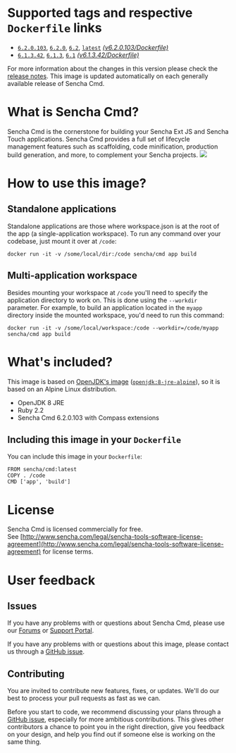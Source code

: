 # Supported tags and respective `Dockerfile` links

- [`6.2.0.103`](https://github.com/israelroldan/docker-sencha-cmd/blob/v6.2.0.103/Dockerfile), [`6.2.0`](https://github.com/israelroldan/docker-sencha-cmd/blob/v6.2.0.103/Dockerfile), [`6.2`](https://github.com/israelroldan/docker-sencha-cmd/blob/v6.2.0.103/Dockerfile), [`latest`](https://github.com/israelroldan/docker-sencha-cmd/blob/v6.2.0.103/Dockerfile) [_(v6.2.0.103/Dockerfile)_](https://github.com/israelroldan/docker-sencha-cmd/blob/v6.2.0.103/Dockerfile)
- [`6.1.3.42`](https://github.com/israelroldan/docker-sencha-cmd/blob/v6.1.3.42/Dockerfile), [`6.1.3`](https://github.com/israelroldan/docker-sencha-cmd/blob/v6.1.3.42/Dockerfile), [`6.1`](https://github.com/israelroldan/docker-sencha-cmd/blob/v6.1.3.42/Dockerfile) [_(v6.1.3.42/Dockerfile)_](https://github.com/israelroldan/docker-sencha-cmd/blob/v6.1.3.42/Dockerfile)

For more information about the changes in this version please check the [release notes](http://cdn.sencha.com/cmd/6.2.0.103/release-notes.html). This image is updated automatically on each generally available release of Sencha Cmd.

# What is Sencha Cmd?
Sencha Cmd is the cornerstone for building your Sencha Ext JS and Sencha Touch applications. Sencha Cmd provides a full set of lifecycle management features such as scaffolding, code minification, production build generation, and more, to complement your Sencha projects.
![](https://www.sencha.com/wp-content/uploads/2015/03/sencha-cmd-hero.png)

# How to use this image?

## Standalone applications

Standalone applications are those where workspace.json is at the root of the app (a single-application workspace).
To run any command over your codebase, just mount it over at `/code`:

    docker run -it -v /some/local/dir:/code sencha/cmd app build

## Multi-application workspace

Besides mounting your workspace at `/code` you'll need to specify the application directory to work on. This is done using the `--workdir` parameter. For example, to build an application located in the `myapp` directory inside the mounted workspace, you'd need to run this command:

    docker run -it -v /some/local/workspace:/code --workdir=/code/myapp sencha/cmd app build

# What's included?

This image is based on [OpenJDK's image](https://hub.docker.com/_/openjdk/) ([`openjdk:8-jre-alpine`](https://github.com/docker-library/openjdk/blob/54c64cf47d2b705418feb68b811419a223c5a040/8-jdk/alpine/Dockerfile)), so it is based on an Alpine Linux distribution.
 
- OpenJDK 8 JRE
- Ruby 2.2
- Sencha Cmd 6.2.0.103 with Compass extensions

## Including this image in your `Dockerfile`

You can include this image in your `Dockerfile`:

    FROM sencha/cmd:latest
    COPY . /code
    CMD ['app', 'build']

# License

Sencha Cmd is licensed commercially for free.<br>See [http://www.sencha.com/legal/sencha-tools-software-license-agreement](http://www.sencha.com/legal/sencha-tools-software-license-agreement) for license terms.

# User feedback

## Issues 

If you have any problems with or questions about Sencha Cmd, please use our [Forums](https://www.sencha.com/forum/forumdisplay.php?8-Sencha-Cmd) or [Support Portal](https://support.sencha.com/#login).

If you have any problems with or questions about this image, please contact us through a [GitHub issue](https://github.com/israelroldan/docker-sencha-cmd/issues).

## Contributing

You are invited to contribute new features, fixes, or updates. We'll do our best to process your pull requests as fast as we can.

Before you start to code, we recommend discussing your plans through a [GitHub issue](https://github.com/israelroldan/docker-sencha-cmd/issues), especially for more ambitious contributions. This gives other contributors a chance to point you in the right direction, give you feedback on your design, and help you find out if someone else is working on the same thing.